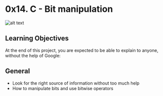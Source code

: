 # 0x14. C - Bit manipulation

![alt text](https://s3.amazonaws.com/intranet-projects-files/holbertonschool-low_level_programming/232/bitwise.PNG)

## Learning Objectives

At the end of this project, you are expected to be able to explain to anyone, without the help of Google:

## General

* Look for the right source of information without too much help
* How to manipulate bits and use bitwise operators

